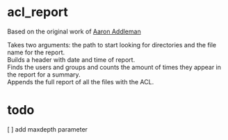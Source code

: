 # acl_report

Based on the original work of [Aaron Addleman](https://aaronaddleman.com/articles/redhat-linux-acl-report-bash-shell-script/)

Takes two arguments: the path to start looking for directories and the file name for the report.   
Builds a header with date and time of report.   
Finds the users and groups and counts the amount of times they appear in the report for a summary.   
Appends the full report of all the files with the ACL.   

# todo

[ ] add maxdepth parameter

